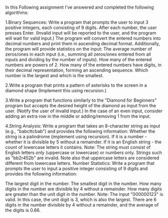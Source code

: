 In this Following assignment I've answered and completed the following algorithms:

1.Binary Sequences:
Write a program that prompts the user to input 3 positive integers, each consisting of 9 digits. After each number, the user presses Enter. (Invalid input will be reported to the user, and the program will wait for valid input.) 
The program will convert the entered numbers into decimal numbers and print them in ascending decimal format. Additionally, the program will provide statistics on the input:
The average number of zeros/ones in each input (i.e., summing all zeros/ones entered from all inputs and dividing by the number of inputs).
How many of the entered numbers are powers of 2.
How many of the entered numbers have digits, in their decimal representation, forming an ascending sequence.
Which number is the largest and which is the smallest.

2.Write a program that prints a pattern of asterisks to the screen in a diamond shape (Implement this using recursion.)

3.Write a program that functions similarly to the "Diamond for Beginners" program but accepts the desired height of the diamond as input from the user.
(Notify the user of invalid input.)
In the case of an even input, consider adding an extra row in the middle or adding/removing 1 from the input.

4.String Analysis:
Write a program that takes an 8-character string as input (e.g., "babcttcbab") and provides the following information:
Whether the string is a palindrome (implement using recursion).
If it is a number - whether it is divisible by 5 without a remainder.
If it is an English string - the count of lowercase letters it contains.
Note: The string must consist of English letters only (uppercase or lowercase) or numbers only. Strings such as "bb2r452b" are invalid. Note also that uppercase letters are considered different from lowercase letters.
Number Statistics:
Write a program that prompts the user to input a positive integer consisting of 9 digits and provides the following information:

The largest digit in the number.
The smallest digit in the number.
How many digits in the number are divisible by 4 without a remainder.
How many digits are greater than the unit digit in the number.
Note: The input "000000123" is valid. In this case, the unit digit is 3, which is also the largest. There are 6 digits in the number divisible by 4 without a remainder, and the average of the digits is 0.66.
